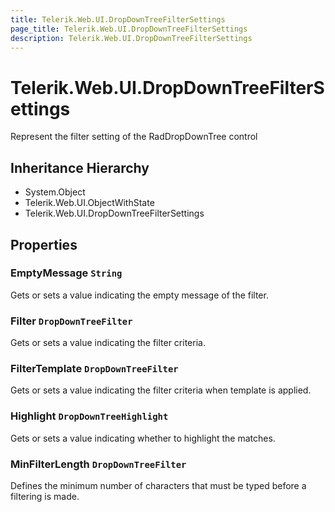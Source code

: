 ```yaml
---
title: Telerik.Web.UI.DropDownTreeFilterSettings
page_title: Telerik.Web.UI.DropDownTreeFilterSettings
description: Telerik.Web.UI.DropDownTreeFilterSettings
---
```


# Telerik.Web.UI.DropDownTreeFilterSettings

Represent the filter setting of the RadDropDownTree control

## Inheritance Hierarchy

* System.Object
* Telerik.Web.UI.ObjectWithState
* Telerik.Web.UI.DropDownTreeFilterSettings

## Properties

###  EmptyMessage `String`

Gets or sets a value indicating the empty message of the filter.

###  Filter `DropDownTreeFilter`

Gets or sets a value indicating the filter criteria.

###  FilterTemplate `DropDownTreeFilter`

Gets or sets a value indicating the filter criteria when template is applied.

###  Highlight `DropDownTreeHighlight`

Gets or sets a value indicating whether to highlight the matches.

###  MinFilterLength `DropDownTreeFilter`

Defines the minimum number of characters that must be typed before a filtering is made.

